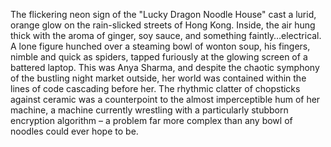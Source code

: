 The flickering neon sign of the "Lucky Dragon Noodle House" cast a lurid, orange glow on the rain-slicked streets of Hong Kong.  Inside, the air hung thick with the aroma of ginger, soy sauce, and something faintly…electrical.  A lone figure hunched over a steaming bowl of wonton soup, his fingers, nimble and quick as spiders, tapped furiously at the glowing screen of a battered laptop. This was Anya Sharma, and despite the chaotic symphony of the bustling night market outside, her world was contained within the lines of code cascading before her.  The rhythmic clatter of chopsticks against ceramic was a counterpoint to the almost imperceptible hum of her machine, a machine currently wrestling with a particularly stubborn encryption algorithm – a problem far more complex than any bowl of noodles could ever hope to be.
